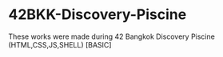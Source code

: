 # 42BKK-Discovery-Piscine
These works were made during 42 Bangkok Discovery Piscine (HTML,CSS,JS,SHELL) [BASIC]
